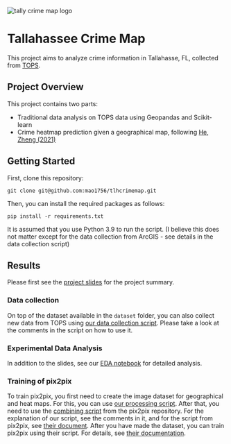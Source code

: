 ![tally crime map logo](https://github.com/mao1756/tlhcrimemap/assets/56581117/2c6fe833-e1bc-4503-8e75-207704dddff5)

# Tallahassee Crime Map

This project aims to analyze crime information in Tallahasse, FL, collected from [TOPS](https://www.talgov.com/gis/tops/).

## Project Overview

This project contains two parts:

- Traditional data analysis on TOPS data using Geopandas and Scikit-learn
- Crime heatmap prediction given a geographical map, following [He, Zheng (2021)](https://www.sciencedirect.com/science/article/abs/pii/S0952197621003080)

## Getting Started
First, clone this repository:

```
git clone git@github.com:mao1756/tlhcrimemap.git
```

Then, you can install the required packages as follows:

```
pip install -r requirements.txt
```

It is assumed that you use Python 3.9 to run the script. (I believe this does not matter except for the data collection from ArcGIS - see details in the data collection script)

## Results

Please first see the [project slides](https://github.com/mao1756/tlhcrimemap/blob/main/documents/slides-outline/slides-outline.pdf) for the project summary.

### Data collection

On top of the dataset available in the `dataset` folder, you can also collect new data from TOPS using [our data collection script](https://github.com/mao1756/tlhcrimemap/blob/main/codes/TOPSdatacollection.py). Please take a look at the comments in the script on how to use it.

### Experimental Data Analysis

In addition to the slides, see our [EDA notebook](https://github.com/mao1756/tlhcrimemap/blob/main/notebooks/exploratory_data_analysis.ipynb) for detailed analysis.

### Training of pix2pix
To train pix2pix, you first need to create the image dataset for geographical and heat maps. For this, you can use [our processing script](https://github.com/mao1756/tlhcrimemap/blob/main/codes/create_pix2pix_dataset.py). After that, you need to use the [combining script](https://github.com/mao1756/tlhcrimemap/blob/main/pytorch-CycleGAN-and-pix2pix/datasets/combine_A_and_B.py) from the pix2pix repository. For the explanation of our script, see the comments in it, and for the script from pix2pix, see [their document](https://github.com/mao1756/tlhcrimemap/blob/main/pytorch-CycleGAN-and-pix2pix/docs/datasets.md). After you have made the dataset, you can train pix2pix using their script. For details, see [their documentation](https://github.com/mao1756/tlhcrimemap/blob/main/pytorch-CycleGAN-and-pix2pix/README.md).
